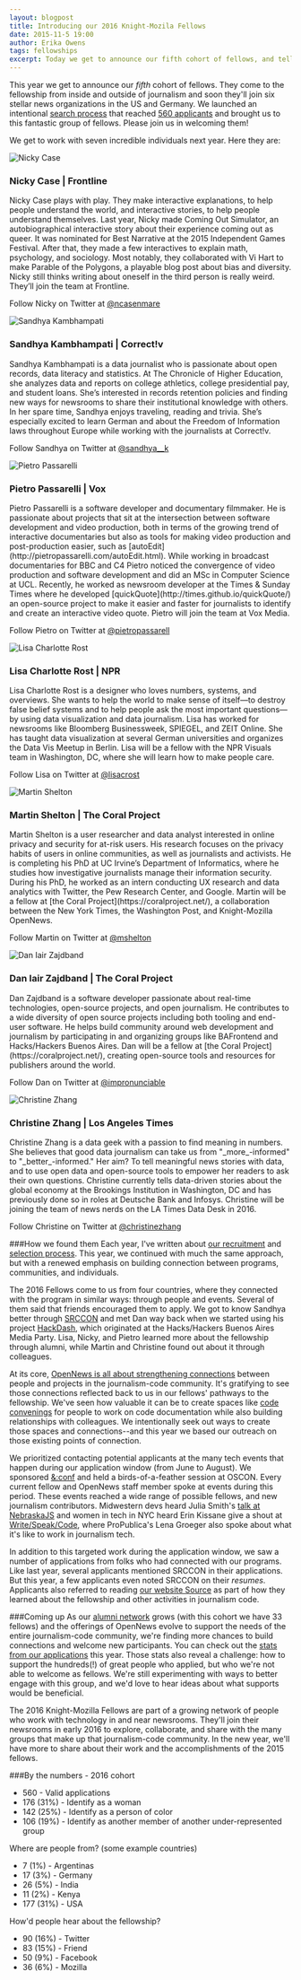 ```yaml
---
layout: blogpost
title: Introducing our 2016 Knight-Mozila Fellows
date: 2015-11-5 19:00
author: Erika Owens
tags: fellowships
excerpt: Today we get to announce our fifth cohort of fellows, and tell a little about how we found them.
---
```

This year we get to announce our *fifth* cohort of fellows. They come to the fellowship from inside and outside of journalism and soon they'll join six stellar news organizations in the US and Germany. We launched an intentional [search process](#process) that reached [560 applicants](#numbers) and brought us to this fantastic group of fellows. Please join us in welcoming them!

We get to work with seven incredible individuals next year. Here they are:
<p><img src="/media/img/fellows/2016-fellows/nicky220a.jpg" class="meet meet14" alt="Nicky Case">
<h3 id="nicky">Nicky Case | Frontline</h3>
<p>Nicky Case plays with play. They make interactive explanations, to help people understand the world, and interactive stories, to help people understand themselves. Last year, Nicky made Coming Out Simulator, an autobiographical interactive story about their experience coming out as queer. It was nominated for Best Narrative at the 2015 Independent Games Festival. After that, they made a few interactives to explain math, psychology, and sociology. Most notably, they collaborated with Vi Hart to make Parable of the Polygons, a playable blog post about bias and diversity. Nicky still thinks writing about oneself in the third person is really weird. They’ll join the team at Frontline.
<p>Follow Nicky on Twitter at <a href="https://twitter.com/ncasenmare">@ncasenmare</a>

<p><img src="/media/img/fellows/2016-fellows/sandhya220a.jpg" class="meet meet14" alt="Sandhya Kambhampati">
<h3 id="sandhya">Sandhya Kambhampati | Correct!v</h3>
<p>Sandhya Kambhampati is a data journalist who is passionate about open records, data literacy and statistics. At The Chronicle of Higher Education, she analyzes data and reports on college athletics, college presidential pay, and student loans. She’s interested in records retention policies and finding new ways for newsrooms to share their institutional knowledge with others. In her spare time, Sandhya enjoys traveling, reading and trivia. She’s especially excited to learn German and about the Freedom of Information laws throughout Europe while working with the journalists at Correct!v. 
<p>Follow Sandhya on Twitter at <a href="https://twitter.com/sandhya__k">@sandhya__k</a>

<p><img src="/media/img/fellows/2016-fellows/pietro220a.jpg" class="meet meet14" alt="Pietro Passarelli">
<h3 id="pietro">Pietro Passarelli | Vox</h3>
<p>Pietro Passarelli is a software developer and documentary filmmaker. He is passionate about projects that sit at the intersection between software development and video production, both in terms of the growing trend of interactive documentaries but also as tools for making video production and post-production easier, such as [autoEdit](http://pietropassarelli.com/autoEdit.html). While working in broadcast documentaries for BBC and C4 Pietro noticed the convergence of video production and software development and did an MSc in Computer Science at UCL. Recently, he worked as newsroom developer at the Times & Sunday Times where he developed [quickQuote](http://times.github.io/quickQuote/) an open-source project to make it easier and faster for journalists to identify and create an interactive video quote. Pietro will join the team at Vox Media.
<p>Follow Pietro on Twitter at <a href="https://twitter.com/@pietropassarell">@pietropassarell</a>

<p><img src="/media/img/fellows/2016-fellows/lisa220a.jpg" class="meet meet14" alt="Lisa Charlotte Rost">
<h3 id="lisa">Lisa Charlotte Rost | NPR</h3>
<p>Lisa Charlotte Rost is a designer who loves numbers, systems, and overviews. She wants to help the world to make sense of itself—to destroy false belief systems and to help people ask the most important questions—by using data visualization and data journalism. Lisa has worked for newsrooms like Bloomberg Businessweek, SPIEGEL, and ZEIT Online. She has taught data visualization at several German universities and organizes the Data Vis Meetup in Berlin. Lisa will be a fellow with the NPR Visuals team in Washington, DC, where she will learn how to make people care.
<p>Follow Lisa on Twitter at <a href="https://twitter.com/@lisacrost">@lisacrost</a>

<p><img src="/media/img/fellows/2016-fellows/martin220a.jpg" class="meet meet14" alt="Martin Shelton">
<h3 id="martin">Martin Shelton | The Coral Project</h3>
<p>Martin Shelton is a user researcher and data analyst interested in online privacy and security for at-risk users. His research focuses on the privacy habits of users in online communities, as well as journalists and activists. He is completing his PhD at UC Irvine’s Department of Informatics, where he studies how investigative journalists manage their information security. During his PhD, he worked as an intern conducting UX research and data analytics with Twitter, the Pew Research Center, and Google. Martin will be a fellow at [the Coral Project](https://coralproject.net/), a collaboration between the New York Times, the Washington Post, and Knight-Mozilla OpenNews.
<p>Follow Martin on Twitter at <a href="https://twitter.com/@mshelton">@mshelton</a>

<p><img src="/media/img/fellows/2016-fellows/dan220a.jpg" class="meet meet14" alt="Dan Iair Zajdband">
<h3 id="dan">Dan Iair Zajdband | The Coral Project</h3>
<p>Dan Zajdband is a software developer passionate about real-time technologies, open-source projects, and open journalism. He contributes to a wide diversity of open source projects including both tooling and end-user software. He helps build community around web development and journalism by participating in and organizing groups like BAFrontend and Hacks/Hackers Buenos Aires. Dan will be a fellow at [the Coral Project](https://coralproject.net/), creating open-source tools and resources for publishers around the world.
<p>Follow Dan on Twitter at <a href="https://twitter.com/@impronunciable">@impronunciable</a>

<p><img src="/media/img/fellows/2016-fellows/christine220a.jpg" class="meet meet14" alt="Christine Zhang">
<h3 id="christine">Christine Zhang | Los Angeles Times</h3>
<p>Christine Zhang is a data geek with a passion to find meaning in numbers. She believes that good data journalism can take us from "_more_-informed" to "_better_-informed." Her aim? To tell meaningful news stories with data, and to use open data and open-source tools to empower her readers to ask their own questions. Christine currently tells data-driven stories about the global economy at the Brookings Institution in Washington, DC and has previously done so in roles at Deutsche Bank and Infosys. Christine will be joining the team of news nerds on the LA Times Data Desk in 2016. 
<p>Follow Christine on Twitter at <a href="https://twitter.com/@christinezhang">@christinezhang</a>

<a name="process"></a>
###How we found them
Each year, I've written about [our recruitment](http://erikaowens.com/blog/recruiting-and-selecting-amazing-group-fellows) and [selection process](http://erikaowens.com/blog/amazing-overwhelming-knight-mozilla-fellowship-applicants). This year, we continued with much the same approach, but with a renewed emphasis on building connection between programs, communities, and individuals. 

The 2016 Fellows come to us from four countries, where they connected with the program in similar ways: through people and events. Several of them said that friends encouraged them to apply. We got to know Sandhya better through [SRCCON](/what/conferences/srccon) and met Dan way back when we started using his project [HackDash](https://hackdash.org/), which originated at the Hacks/Hackers Buenos Aires Media Party. Lisa, Nicky, and Pietro learned more about the fellowship through alumni, while Martin and Christine found out about it through colleagues. 

At its core, [OpenNews is all about strengthening connections](/blog/five-years-of-fellows/) between people and projects in the journalism-code community. It's gratifying to see those connections reflected back to us in our fellows' pathways to the fellowship. We've seen how valuable it can be to create spaces like [code convenings](/what/community/convenings) for people to work on code documentation while also building relationships with colleagues. We intentionally seek out ways to create those spaces and connections--and this year we based our outreach on those existing points of connection.

We prioritized contacting potential applicants at the many tech events that happen during our application window (from June to August). We sponsored [&:conf](https://www.andconf.io/) and held a birds-of-a-feather session at OSCON. Every current fellow and OpenNews staff member spoke at events during this period. These events reached a wide range of possible fellows, and new journalism contributors. Midwestern devs heard Julia Smith's [talk at NebraskaJS](https://nejsconf.com/2015/julia67/) and women in tech in NYC heard Erin Kissane give a shout at [Write/Speak/Code](http://www.meetup.com/Write-Speak-Code-NYC/), where ProPublica's Lena Groeger also spoke about what it's like to work in journalism tech. 

In addition to this targeted work during the application window, we saw a number of applications from folks who had connected with our programs. Like last year, several applicants mentioned SRCCON in their applications. But this year, a few applicants even noted SRCCON on their _resumes_. Applicants also referred to reading [our website Source](/what/community/source) as part of how they learned about the fellowship and other activities in journalism code. 

###Coming up
As our [alumni network](/what/fellowships/community) grows (with this cohort we have 33 fellows) and the offerings of OpenNews evolve to support the needs of the entire journalism-code community, we're finding more chances to build connections and welcome new participants. You can check out the [stats from our applications](#numbers) this year. Those stats also reveal a challenge: how to support the hundreds(!) of great people who applied, but who we're not able to welcome as fellows. We're still experimenting with ways to better engage with this group, and we'd love to hear ideas about what supports would be beneficial.

The 2016 Knight-Mozilla Fellows are part of a growing network of people who work with technology in and near newsrooms. They'll join their newsrooms in early 2016 to explore, collaborate, and share with the many groups that make up that journalism-code community. In the new year, we'll have more to share about their work and the accomplishments of the 2015 fellows.

<a name="numbers"></a>
###By the numbers - 2016 cohort
* 560 - Valid applications
* 176 (31%) - Identify as a woman
* 142 (25%) - Identify as a person of color
* 106 (19%) - Identify as another member of another under-represented group

Where are people from? (some example countries)

* 7   (1%)  - Argentinas
* 17  (3%)  - Germany
* 26  (5%)  - India
* 11  (2%)  - Kenya
* 177 (31%) - USA

How'd people hear about the fellowship?

* 90 (16%) - Twitter
* 83 (15%) - Friend
* 50 (9%)  - Facebook
* 36 (6%)  - Mozilla
